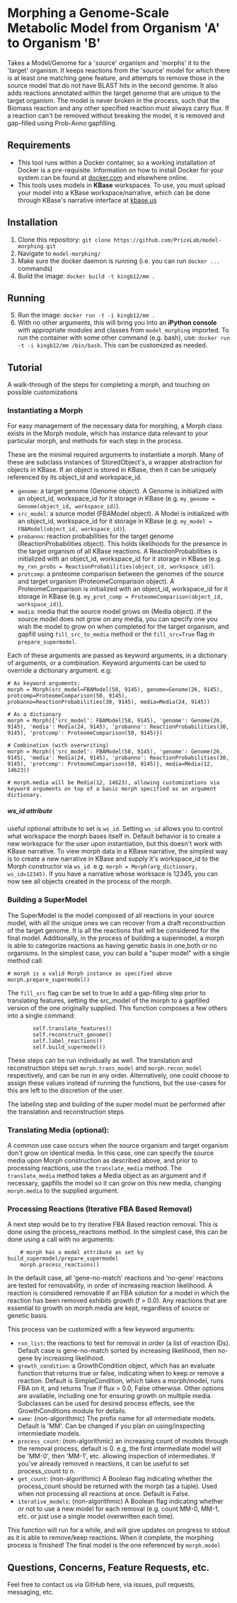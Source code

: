 # Morphing a Genome-Scale Metabolic Model from Organism 'A' to Organism 'B'

Takes a Model/Genome for a 'source' organism and 'morphs' it to the 'target' organism. It keeps reactions from the 'source' model for which there is at least one matching gene feature, and attempts to remove those in the source model that do not have BLAST hits in the second genome. It also adds reactions annotated within the target genome that are unique to the target organism. The model is never broken in the process, such that the Biomass reaction and any other specified reaction must always carry flux. If a reaction can't be removed without breaking the model, it is removed and gap-filled using Prob-Anno gapfilling.

## Requirements

- This tool runs within a Docker container, so a working installation of Docker is a pre-requisite. Information on how to install Docker for your system can be found at [docker.com](https://www.docker.com/) and elsewhere online.
- This tools uses models in **KBase** workspaces. To use, you must upload your model into a KBase workspace/narrative, which can be done through KBase's narrative interface at [kbase.us](https://kbase.us)

## Installation
1. Clone this repository: `git clone https://github.com/PriceLab/model-morphing.git`
2. Navigate to `model-morphing/`
3. Make sure the docker daemon is running (i.e. you can run `docker ...` commands)
4. Build the image: `docker build -t kingb12/mm .`

## Running
5. Run the image:  `docker run -t -i kingb12/mm .`
6. With no other arguments, this will bring you into an **iPython console** with appropriate modules and classes from `model_morphing` imported. To run the container with some other command (e.g. bash), use: `docker run -t -i kingb12/mm /bin/bash`. This can be customized as needed.

## Tutorial
A walk-through of the steps for completing a morph, and touching on possible customizations

### Instantiating a Morph
For easy management of the necessary data for morphing, a Morph class exists in the Morph module, which has instance data relevant to your particular morph, and methods for each step in the process.

These are the minimal required arguments to instantiate a morph. Many of these are subclass instances of StoredObject's, a wrapper abstraction for objects in KBase. If an object is stored in KBase, then it can be uniquely referenced by its object_id and workspace_id. 
 - `genome`: a target genome (Genome object). A Genome is initialized with an object_id, workspace_id for it storage in KBase (e.g. `my_genome = Genome(object_id, workspace_id)`).
 - `src_model`: a source model (FBAModel object). A Model is initialized with an object_id, workspace_id for it storage in KBase (e.g. `my_model = FBAModel(object_id, workspace_id)`).
 - `probanno`: reaction probabilities for the target genome (ReactionProbabilities object). This holds likelihoods for the presence in the target organism of all KBase reactions. A ReactionProbabilities is initialized with an object_id, workspace_id for it storage in KBase (e.g. `my_rxn_probs = ReactionProbabilities(object_id, workspace_id)`).
 - `protcomp`: a proteome comparison between the genomes of the source and target organism (ProteomeComparison object). A ProteomeComparison is initialized with an object_id, workspace_id for it storage in KBase (e.g. `my_prot_comp = ProteomeComparison(object_id, workspace_id)`).
 - `media`: media that the source model grows on (Media object). If the source model does not grow on any media, you can specify one you wish the model to grow on when completed for the target organism, and gapfill using `fill_src_to_media` method or the `fill_src=True` flag in `prepare_supermodel`.
 
 Each of these arguments are passed as keyword arguments, in a dictionary of arguments, or a combination. Keyword arguments can be used to override a dictionary argument. e.g:
 
 ```
 # As keyword arguments:
 morph = Morph(src_model=FBAModel(58, 9145), genome=Genome(26, 9145), protcomp=ProteomeComparison(50, 9145), probanno=ReactionProbabilities(30, 9145), media=Media(24, 9145)) 
 
 # As a dictionary
 morph = Morph({'src_model': FBAModel(58, 9145), 'genome': Genome(26, 9145), 'media': Media(24, 9145), 'probanno': ReactionProbabilities(30, 9145), 'protcomp': ProteomeComparison(50, 9145)})
 
 # Combination (with overwriting)
 morph = Morph({'src_model': FBAModel(58, 9145), 'genome': Genome(26, 9145), 'media': Media(24, 9145), 'probanno': ReactionProbabilities(30, 9145), 'protcomp': ProteomeComparison(50, 9145)}, media=Media(12, 14623))
 
 # morph.media will be Media(12, 14623), allowing customizations via keyword arguments on top of a basic morph specified as an argument dictionary. 
 ```
 
##### ws_id attribute
 useful optional attribute to set is `ws_id`. Setting `ws_id` allows you to control what workspace the morph bases itself in.
Default behavior is to create a new workspace for the user upon instantiation, but this doesn't work with KBase narrative. To view morph data in a KBase narrative, the simplest way is to create a new narrative in KBase and supply it's workspace_id to the Morph constructor via `ws_id`. e.g. `morph = Morph(arg_dictionary, ws_id=12345)`. If you have a narrative whose worksace is 12345, you can now see all objects created in the process of the morph.

### Building a SuperModel

The SuperModel is the model composed of all reactions in your source model, with all the unique ones we can recover from a draft reconstruction of the target genome. It is all the reactions that will be considered for the final model. Additionally, in the process of building a supermodel, a morph is able to categorize reactions as having genetic basis in one,both or no organisms. In the simplest case, you can build a "super model" with a single method call:
```
# morph is a valid Morph instance as specified above
morph.prepare_supermodel()
```

The `fill_src` flag can be set to true to add a gap-filling step prior to translating features, setting the src_model of the morph to a gapfilled version of the one originally supplied.
This function composes a few others into a single command:
```
        self.translate_features()
        self.reconstruct_genome()
        self.label_reactions()
        self.build_supermodel()
```
These steps can be run individually as well. The translation and reconstruction steps set `morph.trans_model` and `morph.recon_model` respectively, and can be run in any order. Alternatively, one could choose to assign these values instead of running the functions, but the use-cases for this are left to the discretion of the user.

The labeling step and building of the super model must be performed after the translation and reconstruction steps.

### Translating Media (optional):

A common use case occurs when the source organism and target organism don't grow on identical media. In this case, one can specify the source media upon Morph construction as described above, 
and prior to processing reactions, use the `translate_media` method. The `translate_media` method takes a Media object as an argument and if necessary, gapfills the model so it can grow on this new media, changing `morph.media` to the supplied argument.


### Processing Reactions (Iterative FBA Based Removal)

A next step would be to try iterative FBA Based reaction removal. This is done using the process_reactions method. In the simplest case, this can be done using a call with no arguments:

```
    # morph has a model attribute as set by build_supermodel/prepare_supermodel
    morph.process_reactions()
```

In the default case, all 'gene-no-match' reactions and 'no-gene' reactions are tested for removability, in order of increasing reaction likelihood. A reaction is considered removable if
an FBA solution for a model in which the reaction has been removed exhibits growth (f > 0.0). Any reactions that are essential to growth on morph.media are kept, regardless of source or genetic basis.

This process van be customized with a few keyword arguments:

- `rxn_list`: the reactions to test for removal in order (a list of reaction IDs). Default case is gene-no-match sorted by increasing likelihood, then no-gene by increasing likelihood.
- `growth_condition`: a GrowthCondition object, which has an evaluate function that returns true or false, indicating when to keep or remove a reaction. Default is SimpleCondition, which takes a morph/model, runs FBA on it, and returns True if flux > 0.0, False otherwise. Other options are available, including one for ensuring growth on multiple media. Subclasses can be used for desired process effects, see the GrowthConditions module for details.
- `name`: (non-algorithmic) The prefix name for all intermediate models. Default is 'MM'. Can be changed if you plan on using/inspecting intermiediate models.
- `process_count`: (non-algorithmic) an increasing count of models through the removal process, default is 0. e.g, the first intermediate model will be 'MM-0', then 'MM-1', etc. allowing inspection of intermediates. If you've already removed n reactions, it can be useful to set process_count to n.
- `get_count`: (non-algorithmic) A Boolean flag indicating whether the process_count should be returned with the morph (as a tuple). Used when not processing all reactions at once. Default is False.
- `iterative_models`: (non-algorithmic) A Boolean flag indicating whether or not to use a new model for each removal (e.g. count MM-0, MM-1, etc. or just use a single model overwritten each time). 


This function will run for a while, and will give updates on progress to stdout as it is able to remove/keep reactions. When it complete, the morphing process is finished! The final model is the one referenced by `morph.model`

## Questions, Concerns, Feature Requests, etc.

Feel free to contact us via GitHub here, via issues, pull requests, messaging, etc.



